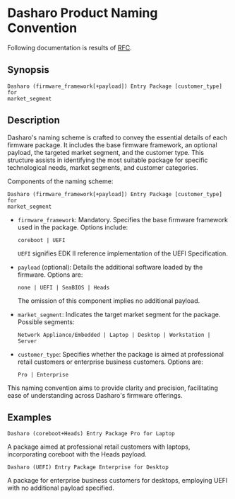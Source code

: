 # Dasharo Product Naming Convention

Following documentation is results of [RFC](https://github.com/Dasharo/dasharo-issues/issues/762).

## Synopsis

```plain
Dasharo (firmware_framework[+payload]) Entry Package [customer_type] for
market_segment
```

## Description

Dasharo's naming scheme is crafted to convey the essential details of each
firmware package. It includes the base firmware framework, an optional payload,
the targeted market segment, and the customer type. This structure assists in
identifying the most suitable package for specific technological needs, market
segments, and customer categories.

Components of the naming scheme:

```plain
Dasharo (firmware_framework[+payload]) Entry Package [customer_type] for
market_segment
```

- `firmware_framework`: Mandatory. Specifies the base firmware framework used
  in the package. Options include:
  ```plain
  coreboot | UEFI
  ```
  `UEFI` signifies EDK II reference implementation of the UEFI Specification.

- `payload` (optional): Details the additional software loaded by the firmware.
  Options are:
  ```plain
  none | UEFI | SeaBIOS | Heads
  ```
  The omission of this component implies no additional payload.

- `market_segment`: Indicates the target market segment for the package.
  Possible segments:
  ```plain
  Network Appliance/Embedded | Laptop | Desktop | Workstation | Server
  ```

- `customer_type`: Specifies whether the package is aimed at professional
  retail customers or enterprise business customers. Options are:
  ```plain
  Pro | Enterprise
  ```

This naming convention aims to provide clarity and precision, facilitating ease
of understanding across Dasharo's firmware offerings.

## Examples

```plain
Dasharo (coreboot+Heads) Entry Package Pro for Laptop
```

A package aimed at professional retail customers with laptops, incorporating
coreboot with the Heads payload.

```plain
Dasharo (UEFI) Entry Package Enterprise for Desktop
```

A package for enterprise business customers for desktops, employing UEFI with
no additional payload specified.

